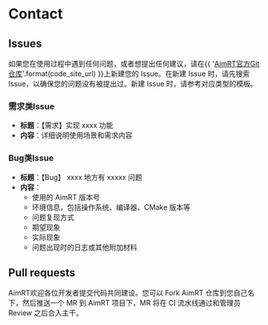 # Contact


## Issues

如果您在使用过程中遇到任何问题，或者想提出任何建议，请在{{ '[AimRT官方Git仓库]({})'.format(code_site_url) }}上新建您的 Issue。在新建 Issue 时，请先搜索 Issue，以确保您的问题没有被提出过。新建 Issue 时，请参考对应类型的模板。

### 需求类Issue
- **标题**：【需求】实现 xxxx 功能
- **内容**：详细说明使用场景和需求内容


### Bug类Issue
- **标题**：【Bug】 xxxx 地方有 xxxxx 问题
- **内容**：
  - 使用的 AimRT 版本号
  - 环境信息，包括操作系统、编译器、CMake 版本等
  - 问题复现方式
  - 期望现象
  - 实际现象
  - 问题出现时的日志或其他附加材料


## Pull requests

AimRT欢迎各位开发者提交代码共同建设。您可以 Fork AimRT 仓库到您自己名下，然后推送一个 MR 到 AimRT 项目下，MR 将在 CI 流水线通过和管理员 Review 之后合入主干。


<!-- ## Discussion -->

<!-- ## Etiquette -->

<!-- ## Private contact -->


